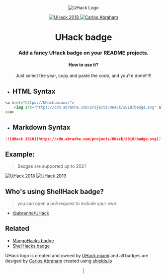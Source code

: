<p align="center">
	<img src="https://cdn.abraham.gq/projects/UHack/uhack.svg" alt="UHack Logo">
</p>

<p align="center">
	<a href="https://UHack.miami/">
		<img src="https://cdn.abraham.gq/projects/UHack/badge-year.svg" alt="UHack 2018">
	</a>
	<a href="https://github.com/abranhe">
 		<img src="https://abranhe.com/badge.svg" alt="Carlos Abraham">
	</a>
</p>

<h1 align="center">
	<b>UHack badge</b>
</h1>

<h3 align="center">
	Add a fancy UHack badge on your README projects.
</h3>

<h4 align="center"> How to use it?</h4>
<p align="center">Just select the year, copy and paste the code, and you're done!!!!!</p>

- ##  HTML Syntax

```html
<a href="https://UHack.miami/">
	<img src="https://cdn.abranhe.com/projects/UHack/2018/badge.svg" alt="UHack 2018">
</a>
```

- ##  Markdown Syntax

```Markdown
[![UHack 2018](https://cdn.abranhe.com/projects/UHack/2018/badge.svg)](https://UHack.miami/)
```

## Example:

> Badges are supported up to 2021

[![UHack 2018](https://cdn.abraham.gq/projects/UHack/2018/badge.svg)](https://UHack.net/)
[![UHack 2019](https://cdn.abraham.gq/projects/UHack/2019/badge.svg)](https://UHack.net/)



## Who's using ShellHack badge?

> you can open a pull request to include your own

- [@abranhe/UHack](https://github.com/abranhe/UHack)

## Related

- [MangoHacks badge](https://github.com/abranhe/mangohacks)
- [ShellHacks badge](https://github.com/abranhe/shellhacks)

UHack logo is created and owned by [UHack.miami](https://uhack.miami) and all badges are desiged by [Carlos Abraham](https://github.com/abranhe) created using [shields.io](https://shields.io)

<p align="center">
	<img src="https://cdn.abraham.gq/projects/UHack/UHack.png" alt="UHack Logo" width="7%">
</p>

<!-- badge image shilds.io

https://img.shields.io/badge/UHack-2021-2a6118.svg?colorA=2a6118&colorB=e3793b&logo=data%3Aimage%2Fpng%3Bbase64%2CiVBORw0KGgoAAAANSUhEUgAAAN0AAADOCAQAAAAQj8%2BkAAARaUlEQVR42u2de3xV1ZXHDyQ8RJCHrYBKi4OPWpAKjIgVFRUUBq0i4gOoig9QptZhsB9Ey0cqxScK0alIP%2B1AnbGoqLVgFaSoUOWZQQW5Ee%2FNi0AeRENICAkkud%2F5A5E87s1dZ5%2Bzz6PslX9v1t6%2F8z3n7Nc6a1mWMWPJje7cxByWsY18yqjnMGXkso4lTOMyTgilpjO4kbn8mY%2FJIptcPuMD3iCDO%2BhL638GaP15hm3EackO8h5TOTkkitIYxULyWlRUwUom0Tms0NoymUzkVsMyLgq4ptN4kkKxomre5OrwYZvKLlTsIy4OqKZeLKJGQdEnDA8PuEuJoG5xlnJawBSdwCyqHGhay4%2BDj60Di1KMbBIrY3yANA10dCsefXlOD%2FTkhbP4HLdsMe0CoekBDrmkaB29ggpuBPtx0zbQ3fcx%2Bw%2BuKtrNeUEEdy3VuG07Od1XcH91XVEFVwUN3Dhq0WHZnOqTovas1KKohlHBmlPWoMu20tEHRa34H22KKjg%2FKODOpQyd9g5pnmt6QquiAr%2FeJU1fLNvQbY94%2FvrXbZm09R%2Fdf6Hfahni6XbX1x5oetRvcFe4sACXzTXbeTbKrfZE0SH6%2Bgku3YOX5VGb4ZGmmzxTtMn7MbzhToN3VkEPT0buXA81TfRvglKs9KIo4qCS0AwPNE1X6tkBipUGjiyfnjum2OpmPgu4nJ60sizLojOjmEeJLQ%2BVdNWsqI3No6ocZnMZHSzLsmjH2YznbZsr3Fv8ANeKr2xIvOUIsmZbTXez14bQmZo1TbCFbUyiswC6MZ%2FDYi9fJLouutFdIj5%2Fe6Kl2SFdeVMsNKZZ0z%2FEPXnhyLOWxM%2FZfCr25H1kAC8Jd%2BxuEzy%2F8r2LCzQq6iUcr%2Bq5O6WvjiwXKlrgNbg00bI1zlihv%2BeEQucFYIoyWXiFZNvXezw%2BguVfRd2aa%2BNW%2BEDkcbtGTbIevCT2142YyOOl3qKT3KGZdu4neouWDHFdQX%2B0FUWfFHCi6%2FOBWd6ikxxC%2FpuW3frrNCm6SNT6HTa9viPw%2Bba36FK%2FCjbb9nmqKApE0z3KVEHbhXb3%2BxkseZK9BNeWupQd%2BpWC3%2FcEQv%2BkSZNkovS8wupXssj3LgaHHwm600%2FB7%2F2SkFRNmpa7PwRYlmXxosDvhUFaju9X8jvUv2U5WwRt91Twe7fAr3fRKozSc4HpKZBZrElT6jDZGiW%2FowWaJniHLnUAwAYlvx0km9CaNOWnbLlUye9Agab7vUP385SdWaPkN10g87AmTakPsIqU%2FPYTaHrIoAsrupkGnUFn0Bl0Bp1BZ9AZdAadQWfQGXQGnUFn0Bl0Bp1BZ9AdL%2Bg4hT4MYhBXMJxrGc7FDOIsetO15SAng85zdHRlKFOYz19Yz64Wo1tq2UMmK5jPVIY3zWFi0HmEjo5cxWOstpFsLcH5G6t4gjF8z6DzBl0d89niaqqPONvIoMKg043OPzPoDDqDzqAz6Aw6g86gM%2BjCh66DQRdKdAxnh0EXOnScyQqCbgZdM29t%2BLXGfJoGnS509BN9Y2PQBQsdacxyLZ%2B5QecdOrrzPmEyg%2B67%2BWQxGHQhQ0dr5nqUAtWgcxMdHXlby6UtZCPLeJYZ%2FILJ3MxYRjCOcUzkAebwEn9jh2I6R4POsiyL3i4Wj4FqNvI7JtGf9sK%2B9%2BAqZvAqUYPOFjoGuDTC1bOFxxhCGwcqTufnLKbAoBOgY5gLVX9qWc7t7mUaoRUX8jTZBl0L6LjecdWfz5mmKz2MIA3A8YqOmwUZjpLbYZYwUKum3QZdQnTc4CCGq4oMfqBdU%2BqIMKVcXqLkG7MDi46f2ciG3BTbb4%2FESWpWJDnkjWi6VvB6kNB92ODXVyqeC8R5xas6i3QT9GejkmdBoqn6PwcJ3ZYG7%2Fp9SuC2MNTyTtEgQY9WKXkWJGusezlI6LK%2B%2FWUvwfDf3A5wn7dJ5LlV0KtlSp6nCeZg%2Fx0kdLsty7I4ie0K4D7hTMtjY4GgX08peX40teOahUFCV0MrWvEX29gO8ZAfxVL4TNC325U8ZwheMvOChA668bBtcHkMsnwweovOMZRqLEgKh37zm2Ch%2B0%2FqbYJbpSubeko9M0Xz3U5Kvt9N7br4oWChswvucb%2BquZEu2sHMUvQuGO3zHwgWOntbyvdYvhnjRX1coGuXpjYevSus6Kq4xkdwbdkp6qVSfmZ6CI4cD0fvDCe6ch9qSTXUIptMVbdUOasF75eldl1REU505R4mik%2BkZIBwk%2B5dRf%2BC8oxfF4cRnd%2FguvClsKfj9C31C%2FPCh%2B4gF%2FsKrq2wdhaUqBaAZ3Nq57mhQ1fHGF%2FBtReVlDpizyi20UlyShkrDxu6X%2FgK7nt8aOMmO1uxlZGCdVE8SrjQZfgKboggEuWYKReAkpR1q6wMF7p1ToLwHPa9EwtsRckc4gzltj5J7b50T5jQ7aGHT9g6M5NSm719Qbm1kyRfMeXnhgddnZen3w2gXc8rCmHr5eq3GRMlDUQrwoPucQ8wDWAk45jEVGbwFK%2FxuXIg4SQH%2FRB8Yl1TGyUs6LaqrpAEu4VjmMfHoqLbUnvHQX%2B6Sl6XZXvDgq6Gvhp6cyYz2Kjho68yTnPQq0mSJnblhgXdHJf70YabWIseq3e2ZSApKB8neiAc6LI5wdXdkGmOEplqDSbndMk%2BStXBKOFAN9q19tO4U1R5WN0c1mGW1Vgv3hUOdO%2B61no%2FNqLXPqSdox524BvRa6gkDOjiDHCl5XRma0%2FX8b7asWqDXt4nOr09%2FC24gKNb6tKm8d%2FRbe9IP21O2stWgmrLQElBGNDVcpYrm8a7tYNb6nx3VVTOGoiVhgHdqy60OZoqzdjqmN1yGQvhMycaib%2BbXQYc3RDHLU5Q%2FkJPakUMc%2BXa3ChrriAvDOjWO25vku2AXLu2hG4uTaNE0S618WhtGNDd6LC1a1wtSNHcdnKVa1fmPlmTpYUNwAUWXS7pjtoazAGN2Ap4wL0NcU6WbX7HiX0dBnQPOzwP0JcEbjv3Ol0INOntElnDFZWNwAUUXZx%2FcbTh9YEWaOX8rzuTkka9vVR6epG7KwzoNjlq5zHXTwO28SIjdZwZ0pGYrBONlgUBRjfNQSsDHE9PythNlExWkMEvGcFJGq%2FJ78WDf14Y0NWrH1bSmk0KsOJ8yjOMpS8nWh4a10g7mOCZCyS6tQ7amGobWwlz6GP5YPRir%2FiZyw8HOuXZJZ1sBt3tY7q3z1mDvraTvx8SPnOBRKf85RyP2AL3ul%2BRnZZlWSyUv81zCsOBrlJ1F57OlNkIVbrX8tGk%2BycAX%2B9NCC6A6N5T9v%2Bg%2BGpUuL8%2Bs9XTn8kjPOvi0cqwoJuhfGyyUwxusK%2FgLrRzELUnPwk4CscHDd1PFb0PE16Lw1ztK7jz7Eylqg9F44nBZX9JwJ66uOoCmJeFV2O6r%2BD6yhcELUxQiLJ%2Fc9DQFSj6TpdFU7HK29x9TXp5rr1t8aKCZOBiUeJBQ7dK6%2Buyxo1oF2X9F1BiB1xVdbKXZZT9GyBo6BYo%2Bp4nuhqP%2BwhupL0TxHpiyRYFZG8nHjx0UxR9S6rZVXmRDzpJ%2FybZjZLZnZcMXJSqbRA8dJcreW4rSkHzok%2FY0kUpTxsfXuxIDi7%2F6AZawNCdoziKSMyXRDmcrBDAmxd7NSm6qkO7g4mui5LnyQLPOX7MLbnSRvWfo3aA%2FrGnkqErXvPd7wKFrlrR81OCC%2FJ7z7G150mFcMI4N1lWbHqSCUpOvCaY6AoVPb8muCQTPQY3ULFe%2BmzLsqzoxITo6r%2BdoAQQXbaiZ0FOLc73EFsXMhTDLP5wxEPs%2BkTodn%2FY6LeBQrdd0XNM8Bry6EiV1txlZ7Orka04Gn0avTrBDkpevDK46DYrei5KPfR7pHGE6A2QJFT%2F2Bd6scuboaut%2BqLJ7wOFboOi59SlCYs92S9Z7yAObSOdj%2FmKXtQUXUnzxAX%2FFOhSf7Gap3nRPUYpEq3B%2B6YhOMvaObgxuJwtCeaqBp1DVb34jeOPLzc3Xc82Qbe7LtHoeXygi%2Bdn%2FdT5B4zN5pHjWe6oquURW928jEUjdNXViZcZxwe6ul0RIoWRhVnXfNnJBSU%2FZDIrXEos8Faij08aoivbkOQ%2FjyN0R%2F5qI%2F%2FImrvjukhPhRHtfO5jCVkufs%2BQkfhdcAxd4bqk%2F3vcoTv2V5S1JvK70lsZRb9kdYHoycVM4Nf8kXWuf7F3KPkR11F0eZ%2B0sJV2HKMjQoTSo9u51ewlmywyyWQb2ZRSiU4r4ZLkio6gy9kWb6mwt0GHH7aJH7akaOfgKNlf1bd88xh0nmOLk5HqW72dg7Nz6%2Fal8GPQeQyuVJKwrnRQbeoQJIPOU3ArZN8OMljgy6DzDFsJt4kVGXSBQRdniZ14NIMuKOj%2Bz24JKYMuAOgO7%2BUe%2B7unBp3P6GrLCjZFq5QUGXT%2BoavdV7A5ejhK9JBBFyJ01QW7jmDDoAsNuni8fHtOpNExqUEXfHQ1RUUboqXNwoEMuiCjqykp2RjLThJqbtA5RlerA93BWNGGWH7yr3IMOsfoyMvssGNoZEZkReQbF9DVsYNFjOOUaF2L2Aw6N9B999u0HedH7oo8GXkr8kWkxha6EtbwPFMYeiyS2qDzKZiP1l%2BeUT6cKczieZbyNqtZTyaZbGI1K3mdpbzAI9zBKM5LnKDboAttHKZBZ9AZdMFDF8tTSVdn0PmLriZv%2Ff7N1KnkXzLo%2FEJXl%2FN56dr6o2FBBl0o0B3M3fzNurrGIUEGXaDR1WRvK%2FqocmvCkFeDLojoYjt2fVz6cVUk3lLKHYMuiOhEmfYMOoPOoDPoDDqDzqALPLrxKTujWEFLkGsyR5OmPT6iu807dNen7ExUyW87gcztmjRJSph1V%2FA7UuD3Bu%2FQXZmyM%2BVKfnsJZG7UpOkzQdvnahlcYIR36CQJR7tqukNXadK0Vs%2FTIapO5F2hDb4v6M7NCn4fF%2FhdqEnTYkHbz2q6JbzMZC0ol%2FSygteIQOavNCl6WND2V3bz39JFMPEqs7w0NqTs0AG7g7qwwsF1mhTdIGp9uE2v0wQ%2BN3iLLkPQpQU2fUoiuuKcoklRDxE6W3Uw6SgqZTHfW3RjJKHE9LPh8VbRpcvSqOkrUQ9sVL3iaT%2FfI8k6dbIojXVUOs%2BkD%2BUimS9p1LRI1INyzhTf3pI65XUqc3FnQj8SCV1NR4GvU4V3vNYVEMOFfYghyErGRVSIvK2xvDbuEQr9NFWSCn5MVBy1nK5RUZq4OlYOfVP4upGDQl93eo%2Buq6iEC0ARk5J9g00a%2Fy68OwGe16xpvrgnB3gw2W3EqSwWvSoBqtVKeTgV%2Bkcbn2VsZWLjxLqWRUfuFK3kjlq97sJnnGErnelOftl0nGIQT9tKJrfQ8sP4kc2KGzWsZAH%2FwS1MZi7vUW3zq5y3PND0ms0%2B1ZHJQh5lOs%2FyBtm2%2F7uP5Y%2FxBt5ZnAs8UNTfhTTCcnvF8svoY%2FvJUbc%2FeaRpkWeKDtLb8s9EG8ZuWBW9PFJ0inCF6dxmWX4aJ4on9s7sfg813eaJou2Jknx7C2%2BQS%2FnKW7KV3lasY6l2RdX8xPLfeFCzzEKVwAKHa1bd75IpVjCMF7UO5j6U96SPcg2t4K7mEgptw0pNIus83lc%2FpukS8VaWXXvT7eooTqcrqzWIrGWCj5ou05Jkf7nv05NmQtvxlutD%2BVifNQ1jn8uaFpNmBc9IZ55421WyaT0kAJrOER9HSV7%2BM%2F2o7SyVOsalBe3fZfnMPVDUxaWlQjFXWME2fsByhyIrmRaogdxivCjGpKX918XJag0FDd9YURh44oOdVzk9gIo685zy1kMmw6zwGOncYXtZW8cy%2BgdYUy8WUGVT02auDfD4llRqa0bwinB1FGOOVxvMDp%2B%2BKawXnVOWksFAK8xGR0bzHFuThEOUs4qHGBAyTd25ncVsT3i2V8T7PMzgQC4CFOWm0YfRTOReZjCDyYxnaBBHNVua2nMOwxnHJO5mHFdzoS%2BRJsbCZv8PrmJh1SLbHPUAAAAASUVORK5CYII%3D
-->
